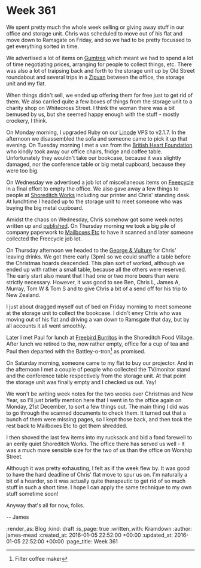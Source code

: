 Week 361
========

We spent pretty much the whole week selling or giving away stuff in our office and storage unit. Chris was scheduled to move out of his flat and move down to Ramsgate on Friday, and so we had to be pretty focussed to get everything sorted in time.

We advertised a lot of items on [Gumtree][] which meant we had to spend a lot of time negotiating prices, arranging for people to collect things, etc. There was also a lot of traipsing back and forth to the storage unit up by Old Street roundabout and several trips in a [Zipvan][] between the office, the storage unit and my flat.

When things didn't sell, we ended up offering them for free just to get rid of them. We also carried quite a few boxes of things from the storage unit to a charity shop on Whitecross Street. I think the woman there was a bit bemused by us, but she seemed happy enough with the stuff - mostly crockery, I think.

On Monday morning, I upgraded Ruby on our [Linode][] VPS to v2.1.7. In the afternoon we disassembled the sofa and someone came to pick it up that evening. On Tuesday morning I met a van from the [British Heart Foundation][] who kindly took away our office chairs, fridge and coffee table. Unfortunately they wouldn't take our bookcase, because it was slightly damaged, nor the conference table or big metal cupboard, because they were too big.

On Wednesday we advertised a job lot of miscellaneous items on [Feeecycle][] in a final effort to empty the office. We also gave away a few things to people at [Shoreditch Works][] including our printer and Chris' standing desk. At lunchtime I headed up to the storage unit to meet someone who was buying the big metal cupboard.

Amidst the chaos on Wednesday, Chris somehow got some week notes written up and [published][week-359]. On Thursday morning we took a big pile of company paperwork to [Mailboxes Etc][] to have it scanned and later someone collected the Freecycle job lot.

On Thursday afternoon we headed to the [George & Vulture][] for Chris' leaving drinks. We got there early (3pm) so we could snaffle a table before the Christmas hoards descended. This plan sort of worked, although we ended up with rather a small table, because all the others were reserved. The early start also meant that I had one or two more beers than were strictly necessary. However, it was good to see Ben, Chris L, James A, Murray, Tom W & Tom S and to give Chris a bit of a send off for his trip to New Zealand.

I just about dragged myself out of bed on Friday morning to meet someone at the storage unit to collect the bookcase. I didn't envy Chris who was moving out of his flat and driving a van down to Ramsgate that day, but by all accounts it all went smoothly.

Later I met Paul for lunch at [Freebird Burritos][] in the Shoreditch Food Village. After lunch we retired to the, now rather empty, office for a cup of tea and Paul then departed with the Battley-o-tron[^1] as promised.

On Saturday morning, someone came to my flat to buy our projector. And in the afternoon I met a couple of people who collected the TV/monitor stand and the conference table respectively from the storage unit. At that point the storage unit was finally empty and I checked us out. Yay!

We won't be writing week notes for the two weeks over Christmas and New Year, so I'll just briefly mention here that I went in to the office again on Monday, 21st December, to sort a few things out. The main thing I did was to go through the scanned documents to check them. It turned out that a bunch of them were missing pages, so I kept those back, and then took the rest back to Mailboxes Etc to get them shredded.

I then shoved the last few items into my rucksack and bid a fond farewell to an eerily quiet Shoreditch Works. The office there has served us well - it was a much more sensible size for the two of us than the office on Worship Street.

Although it was pretty exhausting, I felt as if the week flew by. It was good to have the hard deadline of Chris' flat move to spur us on. I'm naturally a bit of a hoarder, so it was actually quite therapeutic to get rid of so much stuff in such a short time. I hope I can apply the same technique to my own stuff sometime soon!

Anyway that's all for now, folks.

-- James

[Gumtree]: https://www.gumtree.com/
[Zipvan]: http://www.zipvan.com/
[Linode]: http://linode.com/
[British Heart Foundation]: https://www.bhf.org.uk/
[Mailboxes Etc]: http://www.mbe.co.uk/
[Feeecycle]: https://www.freecycle.org/
[Shoreditch Works]: http://shoreditchworks.com/
[George & Vulture]: http://georgeandvulture.com/
[Freebird Burritos]: https://foursquare.com/v/freebird-burritos/502a3d2fe4b0b811eade928a
[week-359]: /week-359

[^1]: Filter coffee maker

:render_as: Blog
:kind: draft
:is_page: true
:written_with: Kramdown
:author: james-mead
:created_at: 2016-01-05 22:52:00 +00:00
:updated_at: 2016-01-05 22:52:00 +00:00
:page_title: Week 361
